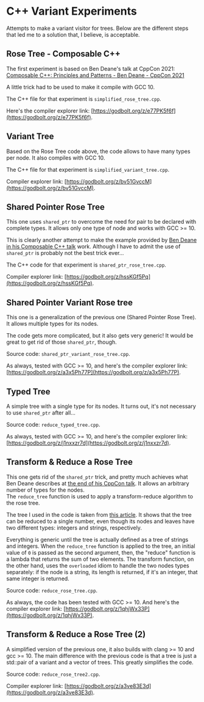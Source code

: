 # C++ Variant Experiments

Attempts to make a variant visitor for trees.
Below are the different steps that led me to a solution that, I believe, is acceptable.

## Rose Tree - Composable C++

The first experiment is based on Ben Deane's talk at CppCon 2021: 
[Composable C++: Principles and Patterns - Ben Deane - CppCon 2021](https://www.youtube.com/watch?v=1-IuTLrwpuU)

A little trick had to be used to make it compile with GCC 10.

The C++ file for that experiment is `simplified_rose_tree.cpp`.

Here's the compiler explorer link: [https://godbolt.org/z/e77PK5f6f](https://godbolt.org/z/e77PK5f6f).

## Variant Tree

Based on the Rose Tree code above, the code allows to have many types per node.
It also compiles with GCC 10.

The C++ file for that experiment is `simplified_variant_tree.cpp`.

Compiler explorer link: [https://godbolt.org/z/bv51GvccM](https://godbolt.org/z/bv51GvccM).

## Shared Pointer Rose Tree

This one uses `shared_ptr` to overcome the need for pair to be declared with complete types. It allows only one type of node and works with GCC >= 10.

This is clearly another attempt to make the example provided by [Ben Deane in his Composable C++ talk](https://www.youtube.com/watch?v=1-IuTLrwpuU) work. Although I have to admit the use of `shared_ptr` is probably not the best trick ever...

The C++ code for that experiment is `shared_ptr_rose_tree.cpp`.

Compiler explorer link: [https://godbolt.org/z/hssKGf5Pq](https://godbolt.org/z/hssKGf5Pq).

## Shared Pointer Variant Rose tree

This one is a generalization of the previous one (Shared Pointer Rose Tree). It allows multiple types for its nodes.

The code gets more complicated, but it also gets very generic! It would be great to get rid of those `shared_ptr`, though.

Source code: `shared_ptr_variant_rose_tree.cpp`.

As always, tested with GCC >= 10, and here's the compiler explorer link: [https://godbolt.org/z/a3x5Ph77P](https://godbolt.org/z/a3x5Ph77P).

## Typed Tree

A simple tree with a single type for its nodes.
It turns out, it's not necessary to use `shared_ptr` after all...

Source code: `reduce_typed_tree.cpp`.

As always, tested with GCC >= 10, and here's the compiler explorer link: [https://godbolt.org/z/j1nxxzr7d](https://godbolt.org/z/j1nxxzr7d).

## Transform & Reduce a Rose Tree

This one gets rid of the `shared_ptr` trick, and pretty much achieves what Ben Deane describes at [the end of his CppCon talk](https://www.youtube.com/watch?v=1-IuTLrwpuU). It allows an arbitrary number of types for the nodes.  
The `reduce_tree` function is used to apply a transform-reduce algorithm to the rose tree.

The tree I used in the code is taken from [this article](https://blog.ploeh.dk/2019/08/05/rose-tree-catamorphism/). It shows that the tree can be reduced to a single number, even though its nodes and leaves have two different types: integers and strings, respectively.

Everything is generic until the tree is actually defined as a tree of strings and integers. When the `reduce_tree` function is applied to the tree, an initial value of `0` is passed as the second argument, then, the "reduce" function is a lambda that returns the sum of two elements.
The transform function, on the other hand, uses the `overloaded` idiom to handle the two nodes types separately: if the node is a string, its length is returned, if it's an integer, that same integer is returned.

Source code: `reduce_rose_tree.cpp`.

As always, the code has been tested with GCC >= 10.
And here's the compiler explorer link: [https://godbolt.org/z/1qhjWx33P](https://godbolt.org/z/1qhjWx33P).

## Transform & Reduce a Rose Tree (2)

A simplified version of the previous one, it also builds with clang >= 10 and gcc >= 10.
The main difference with the previous code is that a tree is just a std::pair of a variant and a vector of trees.
This greatly simplifies the code.

Source code: `reduce_rose_tree2.cpp`.

Compiler explorer link: [https://godbolt.org/z/a3ve83E3d](https://godbolt.org/z/a3ve83E3d).
